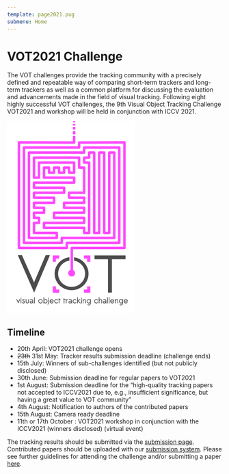 ```yaml
---
template: page2021.pug
submenu: Home
---
```


# VOT2021 Challenge

The VOT challenges provide the tracking community with a precisely defined and repeatable way of comparing short-term trackers and long-term trackers as well as a common platform for discussing the evaluation and advancements made in the field of visual tracking. 
Following eight highly successful VOT challenges, the 9th Visual Object Tracking Challenge VOT2021 and workshop will be held in conjunction with ICCV 2021.

<img class="logo float-right frame" src="../img/vot2021_logo_website_large.png" alt="VOT2021"  />

## Timeline

 * 20th April: VOT2021 challenge opens
 * <strike>23th</strike> 31st May: Tracker results submission deadline (challenge ends)
 * 15th July: Winners of sub-challenges identified (but not publicly disclosed)
 * 30th June: Submission deadline for regular papers to VOT2021
 * 1st August: Submission deadline for the “high-quality tracking papers not accepted to ICCV2021 due to, e.g., insufficient significance, but having a great value to VOT community”
 * 4th August: Notification to authors of the contributed papers
 * 15th August: Camera ready deadline
 * 11th or 17th October <tba>: VOT2021 workshop in conjunction with the ICCV2021 (winners disclosed) (virtual event)

The tracking results should be submitted via the [submission page](https://submit.votchallenge.net/).
Contributed papers should be uploaded with our [submission system](https://cmt3.research.microsoft.com/VOT2021/).
Please see further guidelines for attending the challenge and/or submitting a paper [here](participation.html).


<!--
## Sponsors

The VOT2020 workshop was sposored by the Faculty of Computer and Information Science, University of Ljubljana.

<div class="spotlight">
<a href="http://www.fri.uni-lj.si/"><img src="/img/org/logo_ljubljana.png" width="150px"/></a>
</div>

-->
